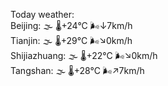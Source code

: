 Today weather:  
Beijing: 🌫  🌡️+24°C 🌬️↓7km/h  
Tianjin: 🌫  🌡️+29°C 🌬️↘0km/h  
Shijiazhuang: 🌫  🌡️+22°C 🌬️↘0km/h  
Tangshan: 🌫  🌡️+28°C 🌬️↗7km/h  
